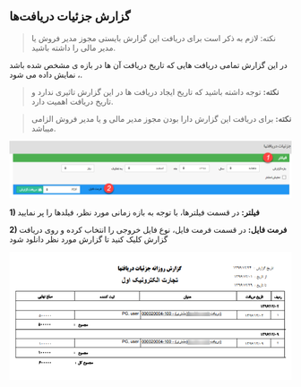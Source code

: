 ## گزارش جزئیات دریافت‌ها

> نکته: لازم به ذکر است برای دریافت این گزارش بایستی مجوز مدیر فروش یا مدیر مالی را داشته باشید.


در این گزارش تمامی دریافت هایی که تاریخ دریافت آن ها در بازه ی مشخص شده باشد ، نمایش داده می شود.

> **نکته:** توجه داشته باشید که تاریخ ایجاد دریافت ها در این گزارش تاثیری ندارد و تاریخ دریافت اهمیت دارد.

> **نکته:** برای دریافت این گزارش دارا بودن مجوز مدیر مالی و یا مدیر فروش الزامی میباشد.

![](RecieveDetails1.png)

**1)  فیلتر:**  در قسمت فیلترها، با توجه به بازه زمانی مورد نظر، فیلدها را پر نمایید

**2) فرمت فایل:** در قسمت فرمت فایل، نوع فایل خروجی را انتخاب کرده و روی دریافت گزارش کلیک کنید تا گزارش مورد نظر دانلود شود

![](RecieveDetails2.png)

